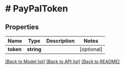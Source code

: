 # # PayPalToken

## Properties

Name | Type | Description | Notes
------------ | ------------- | ------------- | -------------
**token** | **string** |  | [optional] 

[[Back to Model list]](../../README.md#documentation-for-models) [[Back to API list]](../../README.md#documentation-for-api-endpoints) [[Back to README]](../../README.md)


